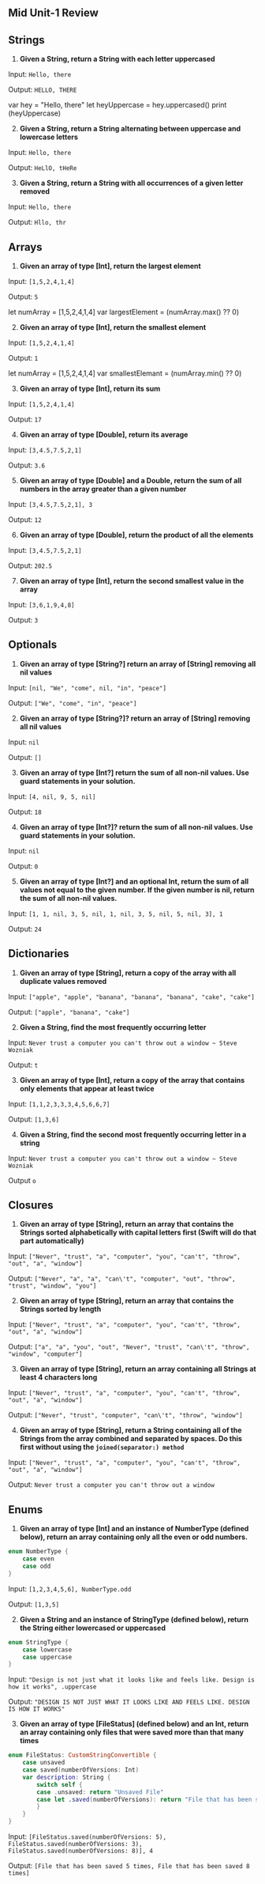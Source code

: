 ## Mid Unit-1 Review


## Strings

1. **Given a String, return a String with each letter uppercased**

Input: `Hello, there`

Output: `HELLO, THERE`

var hey = "Hello, there"
let heyUppercase = hey.uppercased()
print (heyUppercase)


2. **Given a String, return a String alternating between uppercase and lowercase letters**


Input: `Hello, there`

Output: `HeLlO, tHeRe`


3. **Given a String, return a String with all occurrences of a given letter removed**

Input: `Hello, there`

Output: `Hllo, thr`


## Arrays


1. **Given an array of type [Int], return the largest element**

Input: `[1,5,2,4,1,4]`

Output: `5`

let numArray = [1,5,2,4,1,4]
var largestElement =  (numArray.max() ?? 0)


2. **Given an array of type [Int], return the smallest element**

Input: `[1,5,2,4,1,4]`

Output: `1`

let numArray = [1,5,2,4,1,4]
var smallestElemant = (numArray.min() ?? 0)


3. **Given an array of type [Int], return its sum**

Input: `[1,5,2,4,1,4]`

Output: `17`

4. **Given an array of type [Double], return its average**

Input: `[3,4.5,7.5,2,1]`

Output: `3.6`

5. **Given an array of type [Double] and a Double, return the sum of all numbers in the array greater than a given number**

Input: `[3,4.5,7.5,2,1], 3`

Output: `12`


6. **Given an array of type [Double], return the product of all the elements**

Input: `[3,4.5,7.5,2,1]`

Output: `202.5`

7. **Given an array of type [Int], return the second smallest value in the array**

Input: `[3,6,1,9,4,8]`

Output: `3`

## Optionals

1. **Given an array of type [String?] return an array of [String] removing all nil values**

Input: `[nil, "We", "come", nil, "in", "peace"]`

Output: `["We", "come", "in", "peace"]`

2. **Given an array of type [String?]? return an array of [String] removing all nil values**

Input: `nil`

Output: `[]`

3. **Given an array of type [Int?] return the sum of all non-nil values.  Use guard statements in your solution.**

Input: `[4, nil, 9, 5, nil]`

Output: `18`

4. **Given an array of type [Int?]? return the sum of all non-nil values.  Use guard statements in your solution.**

Input: `nil`

Output: `0`

5. **Given an array of type [Int?] and an optional Int, return the sum of all values not equal to the given number.  If the given number is nil, return the sum of all non-nil values.**

Input: `[1, 1, nil, 3, 5, nil, 1, nil, 3, 5, nil, 5, nil, 3], 1`

Output: `24`


## Dictionaries

1. **Given an array of type [String], return a copy of the array with all duplicate values removed**

Input: `["apple", "apple", "banana", "banana", "banana", "cake", "cake"]`

Output: `["apple", "banana", "cake"]`

2. **Given a String, find the most frequently occurring letter**

Input: `Never trust a computer you can't throw out a window ~ Steve Wozniak`

Output: `t`

3. **Given an array of type [Int], return a copy of the array that contains only elements that appear at least twice**

Input: `[1,1,2,3,3,3,4,5,6,6,7]`

Output: `[1,3,6]`

4. **Given a String, find the second most frequently occurring letter in a string**

Input: `Never trust a computer you can't throw out a window ~ Steve Wozniak`

Output `o`


## Closures

1. **Given an array of type [String], return an array that contains the Strings sorted alphabetically with capital letters first (Swift will do that part automatically)**

Input: `["Never", "trust", "a", "computer", "you", "can't", "throw", "out", "a", "window"]`

Output: `["Never", "a", "a", "can\'t", "computer", "out", "throw", "trust", "window", "you"]`

2. **Given an array of type [String], return an array that contains the Strings sorted by length**

Input: `["Never", "trust", "a", "computer", "you", "can't", "throw", "out", "a", "window"]`

Output: `["a", "a", "you", "out", "Never", "trust", "can\'t", "throw", "window", "computer"]`

3. **Given an array of type [String], return an array containing all Strings at least 4 characters long**

Input: `["Never", "trust", "a", "computer", "you", "can't", "throw", "out", "a", "window"]`

Output: `["Never", "trust", "computer", "can\'t", "throw", "window"]`

4. **Given an array of type [String], return a String containing all of the Strings from the array combined and separated by spaces.  Do this first without using the `joined(separator:) method`**

Input: `["Never", "trust", "a", "computer", "you", "can't", "throw", "out", "a", "window"]`

Output: `Never trust a computer you can't throw out a window`


## Enums


1. **Given an array of type [Int] and an instance of NumberType (defined below), return an array containing only all the even or odd numbers.**

```swift
enum NumberType {
    case even
    case odd
}
```

Input: `[1,2,3,4,5,6], NumberType.odd`

Output: `[1,3,5]`

2. **Given a String and an instance of StringType (defined below), return the String either lowercased or uppercased**

```swift
enum StringType {
    case lowercase
    case uppercase
}
```

Input: `"Design is not just what it looks like and feels like. Design is how it works", .uppercase`

Output: ``"DESIGN IS NOT JUST WHAT IT LOOKS LIKE AND FEELS LIKE. DESIGN IS HOW IT WORKS"``

3. **Given an array of type [FileStatus] (defined below) and an Int, return an array containing only files that were saved more than that many times**

```swift
enum FileStatus: CustomStringConvertible {
    case unsaved
    case saved(numberOfVersions: Int)
    var description: String {
        switch self {
        case .unsaved: return "Unsaved File"
        case let .saved(numberOfVersions): return "File that has been saved \(numberOfVersions) times"
        }
    }
}
```

Input: `[FileStatus.saved(numberOfVersions: 5), FileStatus.saved(numberOfVersions: 3), FileStatus.saved(numberOfVersions: 8)], 4`

Output: `[File that has been saved 5 times, File that has been saved 8 times]`
